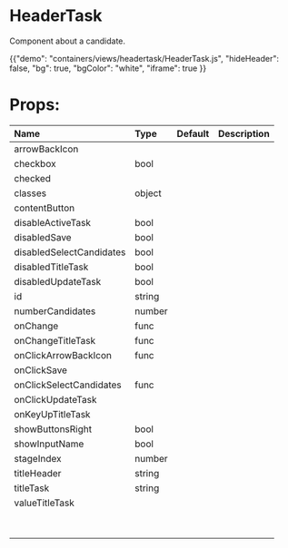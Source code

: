 # HeaderTask

<p class="description">Component about a candidate.</p>
<span>


{{"demo": "containers/views/headertask/HeaderTask.js", "hideHeader": false, "bg": true, "bgColor": "white", "iframe": true }}

<h1>
Props:
</h1>

| Name                               |      Type      |  Default | Description   |
|:-----------------------------------|:---------------|:---------|:-------------| 
| arrowBackIcon                      |                |       |               |
|   checkbox                         |   bool         |       |               |
| checked                |                |       |               |
| classes                |    object      |       |               |
| contentButton          |                |       |               |
| disableActiveTask      | bool           |       |               |
| disabledSave           | bool       |       |               |
| disabledSelectCandidates          | bool       |       |               |
| disabledTitleTask          |  bool      |       |               |
| disabledUpdateTask          | bool       |       |               |
| id          |  string      |       |               |
|  numberCandidates         |  number      |       |               |
|   onChange        |  func      |       |               |
|   onChangeTitleTask        | func       |       |               |
|   onClickArrowBackIcon        | func       |       |               |
| onClickSave          |        |       |               |
|  onClickSelectCandidates         | func       |       |               |
|  onClickUpdateTask         |        |       |               |
|   onKeyUpTitleTask        |        |       |               |
|  showButtonsRight         |  bool      |       |               |
| showInputName          |  bool      |       |               |
| stageIndex          |  number      |       |               |
|  titleHeader         | string       |       |               |
|   titleTask        |   string     |       |               |
| valueTitleTask          |        |       |               |
|           |        |       |               |
|           |        |       |               |
|           |        |       |               |
|           |        |       |               |
|           |        |       |               |
|           |        |       |               |
|           |        |       |               |
|           |        |       |               |
	

